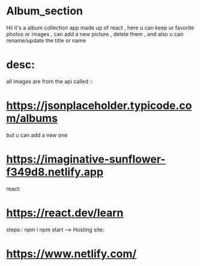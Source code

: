 # Album_section
 Hii it's a album collection app made up of react , here u can keep ur favorite photos or images , can add a new picture , delete them , 
and also u can rename/update the title or name
# desc:
all images are from the api called ::
# https://jsonplaceholder.typicode.com/albums #
but u can add a new one
# https://imaginative-sunflower-f349d8.netlify.app #
react:
# https://react.dev/learn #
steps::
npm i 
npm start
--> Hosting site:
# https://www.netlify.com/ #
